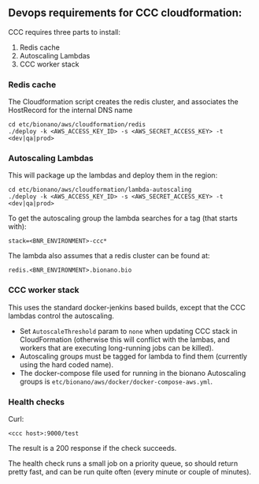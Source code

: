 ## Devops requirements for CCC cloudformation:

CCC requires three parts to install:

 1. Redis cache
 2. Autoscaling Lambdas
 3. CCC worker stack

### Redis cache

The Cloudformation script creates the redis cluster, and associates the HostRecord for the internal DNS name

	cd etc/bionano/aws/cloudformation/redis
	./deploy -k <AWS_ACCESS_KEY_ID> -s <AWS_SECRET_ACCESS_KEY> -t <dev|qa|prod>

### Autoscaling Lambdas

This will package up the lambdas and deploy them in the region:

	cd etc/bionano/aws/cloudformation/lambda-autoscaling
	./deploy -k <AWS_ACCESS_KEY_ID> -s <AWS_SECRET_ACCESS_KEY> -t <dev|qa|prod>

To get the autoscaling group the lambda searches for a tag (that starts with):

	stack=<BNR_ENVIRONMENT>-ccc*

The lambda also assumes that a redis cluster can be found at:

	redis.<BNR_ENVIRONMENT>.bionano.bio

### CCC worker stack

This uses the standard docker-jenkins based builds, except that the CCC lambdas control the autoscaling.

 - Set `AutoscaleThreshold` param to `none` when updating CCC stack in CloudFormation (otherwise this will conflict with the lambas, and workers that are executing long-running jobs can be killed).
 - Autoscaling groups must be tagged for lambda to find them (currently using the hard coded name).
 - The docker-compose file used for running in the bionano Autoscaling groups is `etc/bionano/aws/docker/docker-compose-aws.yml`.

### Health checks

Curl:

	<ccc host>:9000/test

The result is a 200 response if the check succeeds.

The health check runs a small job on a priority queue, so should return pretty fast, and can be run quite often (every minute or couple of minutes).
